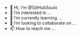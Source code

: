 - 👋 Hi, I’m @GitHubSoulx
- 👀 I’m interested in ...
- 🌱 I’m currently learning ...
- 💞️ I’m looking to collaborate on ...
- 📫 How to reach me ...

<!---
GitHubSoulx/GitHubSoulx is a ✨ special ✨ repository because its `README.md` (this file) appears on your GitHub profile.
You can click the Preview link to take a look at your changes.
--->
